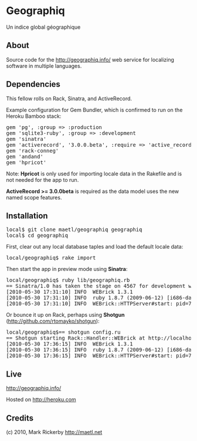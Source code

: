 Geographiq
==========

Un indice global géographique

About
-----

Source code for the http://geographiq.info/ web service for localizing software in multiple languages.

Dependencies
------------

This fellow rolls on Rack, Sinatra, and ActiveRecord.

Example configuration for Gem Bundler, which is confirmed to run on the Heroku Bamboo stack:

<pre>gem 'pg', :group => :production
gem 'sqlite3-ruby', :group => :development
gem 'sinatra'
gem 'activerecord', '3.0.0.beta', :require => 'active_record'
gem 'rack-conneg'
gem 'andand'
gem 'hpricot'</pre>

Note: **Hpricot** is only used for importing locale data in the Rakefile and is not needed for the app to run.

**ActiveRecord >= 3.0.0beta** is required as the data model uses the new named scope features.

Installation
------------

<pre>local$ git clone maetl/geographiq geographiq
local$ cd geographiq</pre>

First, clear out any local database taples and load the default locale data:

<pre>local/geographiq$ rake import</pre>

Then start the app in preview mode using **Sinatra**:

<pre>local/geographiq$ ruby lib/geographiq.rb
== Sinatra/1.0 has taken the stage on 4567 for development with backup from WEBrick
[2010-05-30 17:31:10] INFO  WEBrick 1.3.1
[2010-05-30 17:31:10] INFO  ruby 1.8.7 (2009-06-12) [i686-darwin9]
[2010-05-30 17:31:10] INFO  WEBrick::HTTPServer#start: pid=76385 port=4567</pre>

Or bounce it up on Rack, perhaps using **Shotgun** (http://github.com/rtomayko/shotgun):

<pre>local/geographiq$== shotgun config.ru
== Shotgun starting Rack::Handler::WEBrick at http://localhost:9393
[2010-05-30 17:36:15] INFO  WEBrick 1.3.1
[2010-05-30 17:36:15] INFO  ruby 1.8.7 (2009-06-12) [i686-darwin9]
[2010-05-30 17:36:15] INFO  WEBrick::HTTPServer#start: pid=76776 port=9393</pre>

Live
----

http://geographiq.info/

Hosted on http://heroku.com

Credits
-------

(c) 2010, Mark Rickerby <http://maetl.net>